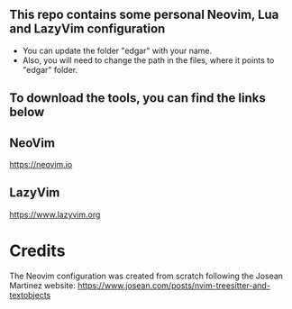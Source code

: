 ## This repo contains some personal Neovim, Lua and LazyVim configuration

  - You can update the folder "edgar" with your name.
  - Also, you will need to change the path in the files, where it points to "edgar" folder.

## To download the tools, you can find the links below

## NeoVim 
https://neovim.io

## LazyVim
https://www.lazyvim.org

# Credits
The Neovim configuration was created from scratch following the Josean Martinez website: https://www.josean.com/posts/nvim-treesitter-and-textobjects
